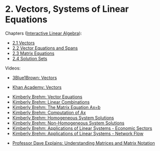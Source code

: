# 2. Vectors, Systems of Linear Equations

Chapters ([Interactive Linear Algebra](https://textbooks.math.gatech.edu/ila/)):
- [2.1 Vectors](https://textbooks.math.gatech.edu/ila/vectors.html)
- [2.2 Vector Equations and Spans](https://textbooks.math.gatech.edu/ila/spans.html)
- [2.3 Matrix Equations](https://textbooks.math.gatech.edu/ila/matrix-equations.html)
- [2.4 Solution Sets](https://textbooks.math.gatech.edu/ila/solution-sets.html)

Videos:
- [3Blue1Brown: Vectors](https://www.youtube.com/watch?v=fNk_zzaMoSs&list=PLZHQObOWTQDPD3MizzM2xVFitgF8hE_ab)
<!---->
- [Khan Academy: Vectors](https://www.khanacademy.org/math/linear-algebra/vectors-and-spaces/vectors/v/vector-introduction-linear-algebra)
<!---->
- [Kimberly Brehm: Vector Equations](https://www.youtube.com/watch?v=ztsT5uoWeEE&list=PLl-gb0E4MII03hiCrZa7YqxUMEeEPmZqK)
- [Kimberly Brehm: Linear Combinations](https://www.youtube.com/watch?v=9QXnOwSOoWA&list=PLl-gb0E4MII03hiCrZa7YqxUMEeEPmZqK)
- [Kimberly Brehm: The Matrix Equation Ax=b](https://www.youtube.com/watch?v=kcBufqZgP4s&list=PLl-gb0E4MII03hiCrZa7YqxUMEeEPmZqK)
- [Kimberly Brehm: Computation of Ax](https://www.youtube.com/watch?v=mH3Me8P-CO8&list=PLl-gb0E4MII03hiCrZa7YqxUMEeEPmZqK)
- [Kimberly Brehm: Homogeneous System Solutions](https://www.youtube.com/watch?v=ODOztJ6YRUM&list=PLl-gb0E4MII03hiCrZa7YqxUMEeEPmZqK)
- [Kimberly Brehm: Non-Homogeneous System Solutions](https://www.youtube.com/watch?v=jsyutdYtOc4&list=PLl-gb0E4MII03hiCrZa7YqxUMEeEPmZqK)
- [Kimberly Brehm: Applications of Linear Systems - Economic Sectors](https://www.youtube.com/watch?v=Ju6Z90Spme0&list=PLl-gb0E4MII03hiCrZa7YqxUMEeEPmZqK)
- [Kimberly Brehm: Applications of Linear Systems - Network Flow](https://www.youtube.com/watch?v=Vk5Iun6sxhM&list=PLl-gb0E4MII03hiCrZa7YqxUMEeEPmZqK)
<!---->
- [Professor Dave Explains: Understanding Matrices and Matrix Notation](https://www.youtube.com/watch?v=y6bVhgmy2rw&list=PLybg94GvOJ9En46TNCXL2n6SiqRc_iMB8)
<!-- - [TrevTutor: Adding and Multiplying Vectors](https://www.youtube.com/watch?v=7fzBj_lxZ50&list=PLDDGPdw7e6AjJacaEe9awozSaOou-NIx_)
- [TrevTutor: Properties of Vectors (w/ Proofs)](https://www.youtube.com/watch?v=JaB98fh-jiY&list=PLDDGPdw7e6AjJacaEe9awozSaOou-NIx_)
- [TrevTutor: Linear Combinations](https://www.youtube.com/watch?v=OYp6XbibVt4&list=PLDDGPdw7e6AjJacaEe9awozSaOou-NIx_)
- [TrevTutor: Span of Vectors](https://www.youtube.com/watch?v=t_59feLJVIQ&list=PLDDGPdw7e6AjJacaEe9awozSaOou-NIx_)
- [TrevTutor: Matrix-Vector Equation Ax=b](https://www.youtube.com/watch?v=F2lJ7oSwcyY&list=PLDDGPdw7e6AjJacaEe9awozSaOou-NIx_)
- [TrevTutor: Computing Ax and The Identity Matrix](https://www.youtube.com/watch?v=wVCSH9lthYo&list=PLDDGPdw7e6AjJacaEe9awozSaOou-NIx_)
- [TrevTutor: Properties of the Matrix-Vector Equation](https://www.youtube.com/watch?v=fs24Ik_Mt0A&list=PLDDGPdw7e6AjJacaEe9awozSaOou-NIx_)
- [TrevTutor: Homogeneous Linear Systems and Parametric Form](https://www.youtube.com/watch?v=VNApFaUOJ9o&list=PLDDGPdw7e6AjJacaEe9awozSaOou-NIx_)
- [TrevTutor: Nonhomogeneous System Solutions](https://www.youtube.com/watch?v=axkmcrVdQPc&list=PLDDGPdw7e6AjJacaEe9awozSaOou-NIx_) -->